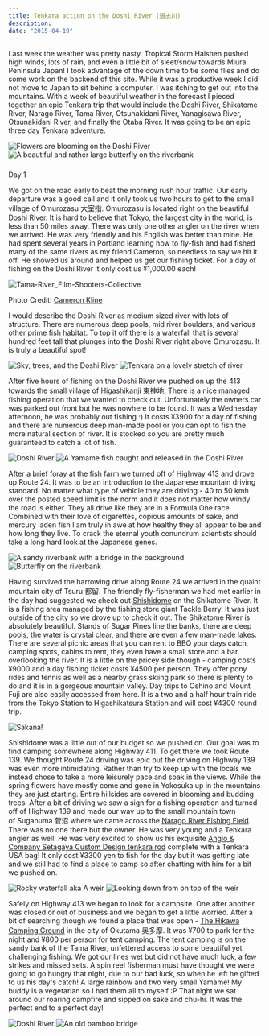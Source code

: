 ```yaml
---
title: Tenkara action on the Doshi River (道志川)
description:
date: "2015-04-19"
---
```

<div class="w-8/12 max-w-5xl mx-auto m-8 p-8">
<p class="mb-2">Last week the weather was pretty nasty. Tropical Storm Haishen pushed high winds, lots of rain, and even a little bit of sleet/snow towards Miura Peninsula Japan! I took advantage of the down time to tie some flies and do some work on the backend of this site. While it was a productive week I did not move to Japan to sit behind a computer. I was itching to get out into the mountains. With a week of beautiful weather in the forecast I pieced together an epic Tenkara trip that would include the Doshi River, Shikatome River, Narago River, Tama River, Otsunakidani River, Yanagisawa River, Otsunakidani River, and finally the Otaba River. It was going to be an epic three day Tenkara adventure.</p>

<img class="w-8/12 rounded-lg shadow-lg mx-auto" src="https://fallfish-tenkara-images.s3-us-west-1.amazonaws.com/FfT+-+Doshi/omurozasu-doshi-river-gawa-flower-blooming-spring.JPG" alt="Flowers are blooming on the Doshi River" />

<img class="w-8/12 rounded-lg shadow-lg mx-auto" src="https://fallfish-tenkara-images.s3-us-west-1.amazonaws.com/FfT+-+Doshi/omurozasu-doshi-river-gawa-tenkara-butterfly-riverbank.JPG" alt="A beautiful and rather large butterfly on the riverbank" />

###
Day 1

<p class="mb-2">We got on the road early to beat the morning rush hour traffic. Our early departure was a good call and it only took us two hours to get to the small village of Omurozasu 大室指. Omurozasu is located right on the beautiful Doshi River. It is hard to believe that Tokyo, the largest city in the world, is less than 50 miles away. There was only one other angler on the river when we arrived. He was very friendly and his English was better than mine. He had spent several years in Portland learning how to fly-fish and had fished many of the same rivers as my friend Cameron, so needless to say we hit it off. He showed us around and helped us get our fishing ticket. For a day of fishing on the Doshi River it only cost us ¥1,000.00 each!</p>

<img class="w-8/12 rounded-lg shadow-lg mx-auto" src="https://fallfish-tenkara-images.s3-us-west-1.amazonaws.com/FfT+-+Doshi/Tama-River_Film-Shooters-Collective-768x1024.jpg" alt="Tama-River_Film-Shooters-Collective"  />

<p class="mb-2">Photo Credit: <a href="https://www.cameronkline.com/">Cameron Kline</a></p>

<p class="mb-2">I would describe the Doshi River as medium sized river with lots of structure. There are numerous deep pools, mid river boulders, and various other prime fish habitat. To top it off there is a waterfall that is several hundred feet tall that plunges into the Doshi River right above Omurozasu. It is truly a beautiful spot!</p>

<img class="w-8/12 rounded-lg shadow-lg mx-auto" src="https://fallfish-tenkara-images.s3-us-west-1.amazonaws.com/FfT+-+Doshi/omurozasu-doshi-river-gawa-tenkara-sky-trees-riverbank.JPG" alt="Sky, trees, and the Doshi River" />

<img class="w-8/12 rounded-lg shadow-lg mx-auto" src="https://fallfish-tenkara-images.s3-us-west-1.amazonaws.com/FfT+-+Doshi/omurozasu-doshi-river-gawa-tenkara-spring-flowers.JPG" alt="Tenkara on a lovely stretch of river" />

<p class="mb-2">After five hours of fishing on the Doshi River we pushed on up the 413 towards the small village of Higashikanji 東神地. There is a nice managed fishing operation that we wanted to check out. Unfortunately the owners car was parked out front but he was nowhere to be found. It was a Wednesday afternoon, he was probably out fishing :) It costs ¥3900 for a day of fishing and there are numerous deep man-made pool or you can opt to fish the more natural section of river. It is stocked so you are pretty much guaranteed to catch a lot of fish.</p>

<img class="w-8/12 rounded-lg shadow-lg mx-auto" src="https://fallfish-tenkara-images.s3-us-west-1.amazonaws.com/FfT+-+Doshi/omurozasu-doshi-river-gawa-tenkara-tributary-riverbank.JPG" alt="Doshi River" />

<img class="w-8/12 rounded-lg shadow-lg mx-auto" src="https://fallfish-tenkara-images.s3-us-west-1.amazonaws.com/FfT+-+Doshi/omurozasu-doshi-river-gawa-tenkara-yamame-trophy.JPG" alt="A Yamame fish caught and released in the Doshi River" />

<p class="mb-2">After a brief foray at the fish farm we turned off of Highway 413 and drove up Route 24. It was to be an introduction to the Japanese mountain driving standard. No matter what type of vehicle they are driving - 40 to 50 kmh over the posted speed limit is the norm and it does not matter how windy the road is either. They all drive like they are in a Formula One race. Combined with their love of cigarettes, copious amounts of sake, and mercury laden fish I am truly in awe at how healthy they all appear to be and how long they live. To crack the eternal youth conundrum scientists should take a long hard look at the Japanese genes.</p>

<img class="w-8/12 rounded-lg shadow-lg mx-auto" src="https://fallfish-tenkara-images.s3-us-west-1.amazonaws.com/FfT+-+Doshi/sasakune-doshi-river-gawa-tenkara-pool-sandy-beach-riverbank-bridge.JPG" alt="A sandy riverbank with a bridge in the background" />

<img class="w-8/12 rounded-lg shadow-lg mx-auto" src="https://fallfish-tenkara-images.s3-us-west-1.amazonaws.com/FfT+-+Doshi/sasakune-doshi-river-gawa-tenkara-stream-rocky-butterfly-2.JPG" alt="Butterfly on the riverbank" />

<p class="mb-2">Having survived the harrowing drive along Route 24 we arrived in the quaint mountain city of Tsuru 都留. The friendly fly-fisherman we had met earlier in the day had suggested we check out <a href="https://www.sisidome.jp/" target="_blank" rel="noopener">Shishidome</a> on the Shikatome River. It is a fishing area managed by the fishing store giant Tackle Berry. It was just outside of the city so we drove up to check it out. The Shikatome River is absolutely beautiful. Stands of Sugar Pines line the banks, there are deep pools, the water is crystal clear, and there are even a few man-made lakes. There are several picnic areas that you can rent to BBQ your days catch, camping spots, cabins to rent, they even have a small store and a bar overlooking the river. It is a little on the pricey side though - camping costs ¥9000 and a day fishing ticket costs ¥4500 per person. They offer pony rides and tennis as well as a nearby grass skiing park so there is plenty to do <span class="underline;">and</span> it is in a gorgeous mountain valley. Day trips to Oshino and Mount Fuji are also easily accessed from here. It is a two and a half hour train ride from the Tokyo Station to Higashikatsura Station and will cost ¥4300 round trip.</p>


<img class="w-8/12 rounded-lg shadow-lg mx-auto" src="https://fallfish-tenkara-images.s3-us-west-1.amazonaws.com/FfT+-+Doshi/sasakune-doshi-river-gawa-tenkara-stream-rocky-trout.JPG" alt="Sakana!" />

<p class="mb-2">Shishidome was a little out of our budget so we pushed on. Our goal was to find camping somewhere along Highway 411. To get there we took Route 139. We thought Route 24 driving was epic but the driving on Highway 139 was even more intimidating. Rather than try to keep up with the locals we instead chose to take a more leisurely pace and soak in the views. While the spring flowers have mostly come and gone in Yokosuka up in the mountains they are just starting. Entire hillsides are covered in blooming and budding trees. After a bit of driving we saw a sign for a fishing operation and turned off of Highway 139 and made our way up to the small mountain town of Suganuma 菅沼 where we came across the <a href="https://www.narago.jp/" target="_blank" rel="noopener">Narago River Fishing Field</a>. There was no one there but the owner. He was very young and a Tenkara angler as well! He was very excited to show us his exquisite <a href="https://www.anglo.jp/" target="_blank" rel="noopener">Anglo &amp; Company Setagaya Custom Design tenkara rod</a> complete with a Tenkara USA bag! It only cost ¥3300 yen to fish for the day but it was getting late and we still had to find a place to camp so after chatting with him for a bit we pushed on.</p>

<img class="w-8/12 rounded-lg shadow-lg mx-auto" src="https://fallfish-tenkara-images.s3-us-west-1.amazonaws.com/FfT+-+Doshi/sasakune-doshi-river-gawa-tenkara-stream-rocky-waterfall.JPG" alt="Rocky waterfall aka A weir" />

<img class="w-8/12 rounded-lg shadow-lg mx-auto" src="https://fallfish-tenkara-images.s3-us-west-1.amazonaws.com/FfT+-+Doshi/sasakune-doshi-river-gawa-tenkara-stream-rocky-weir.JPG" alt="Looking down from on top of the weir" />

<p class="mb-2">Safely on Highway 413 we began to look for a campsite. One after another was closed or out of business and we began to get a little worried. After a bit of searching though we found a place that was open - <a href="https://www.okutamas.co.jp/hikawa/" target="_blank" rel="noopener">The Hikawa Camping Ground</a> in the city of Okutama 奥多摩. It was ¥700 to park for the night and ¥800 per person for tent camping. The tent camping is on the sandy bank of the Tama River, unfettered access to some beautiful yet challenging fishing. We got our lines wet but did not have much luck, a few strikes and missed sets. A spin reel fisherman must have thought we were going to go hungry that night, due to our bad luck, so when he left he gifted to us his day's catch! A large rainbow and two very small Yamame! My buddy is a vegetarian so I had them all to myself :P That night we sat around our roaring campfire and sipped on sake and chu-hi. It was the perfect end to a perfect day!</p>

<img class="w-8/12 rounded-lg shadow-lg mx-auto" src="https://fallfish-tenkara-images.s3-us-west-1.amazonaws.com/FfT+-+Doshi/sasakune-doshi-river-gawa-tenkara-tributary.JPG" alt="Doshi River" />

<img class="w-8/12 rounded-lg shadow-lg mx-auto" src="https://fallfish-tenkara-images.s3-us-west-1.amazonaws.com/FfT+-+Doshi/sasakune-doshi-river-gawa-tenkara-waterfall.JPG" alt="An old bamboo bridge" />
</div>